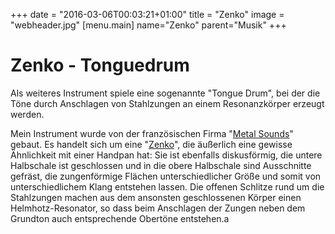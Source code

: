 +++
date = "2016-03-06T00:03:21+01:00"
title = "Zenko"
image = "webheader.jpg"
[menu.main]
    name="Zenko"
    parent="Musik"
+++

# Zenko - Tonguedrum

Als weiteres Instrument spiele eine sogenannte "Tongue Drum", bei der die Töne durch Anschlagen von Stahlzungen an einem Resonanzkörper erzeugt werden.

Mein Instrument wurde von der französischen Firma "[Metal Sounds](https://metalsounds.fr/)" gebaut.
Es handelt sich um eine "[Zenko](https://metalsounds-zenko.com/ "Zenko Steel Tongue Drum")", die äußerlich eine gewisse Ähnlichkeit mit einer Handpan hat: Sie ist ebenfalls diskusförmig, die untere Halbschale ist geschlossen und in die obere Halbschale sind Ausschnitte gefräst, die zungenförmige Flächen unterschiedlicher Größe und somit von unterschiedlichem Klang entstehen lassen.
Die offenen Schlitze rund um die Stahlzungen machen aus dem ansonsten geschlossenen Körper einen Helmhotz-Resonator, so dass beim Anschlagen der Zungen neben dem Grundton auch entsprechende Obertöne entstehen.a

